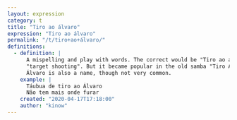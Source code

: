 ```yaml
---
layout: expression
category: t
title: "Tiro ao álvaro"
expression: "Tiro ao álvaro"
permalink: "/t/tiro+ao+álvaro/"
definitions:
  - definition: |
      A mispelling and play with words. The correct would be "Tiro ao alvo", which simply translates to
      "target shooting". But it became popular in the old samba "Tiro Ao Álvaro" by Adoniran Barbosa.
      Álvaro is also a name, though not very common. 
    example: |
      Táubua de tiro ao Álvaro
      Não tem mais onde furar
    created: "2020-04-17T17:18:00"
    author: "kinow"
---
```

